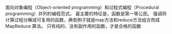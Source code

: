 面向对象编程（Object-oriented programming）和过程式编程（Procedural programming）并列的编程范式。
最主要的特征是，函数是第一等公民。
强调将计算过程分解成可复用的函数，典型例子就是map方法和reduce方法组合而成 MapReduce 算法。
只有纯的、没有副作用的函数，才是合格的函数

